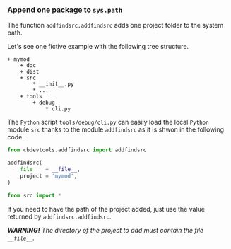### Append one package to `sys.path`

The function `addfindsrc.addfindsrc` adds one project folder to the system path.


Let's see one fictive example with the following tree structure.

~~~
+ mymod
    + doc
    + dist
    + src
        * __init__.py
        * ...
    + tools
        + debug
            * cli.py
~~~

The `Python` script `tools/debug/cli.py` can easily load the local
`Python` module `src` thanks to the module `addfindsrc` as it is shwon in the following code.

~~~python
from cbdevtools.addfindsrc import addfindsrc

addfindsrc(
    file    = __file__,
    project = 'mymod',
)

from src import *
~~~

If you need to have the path of the project added, just use the value returned by `addfindsrc.addfindsrc`.


***WARNING!*** *The directory of the project to add must contain the file `__file__`.*
